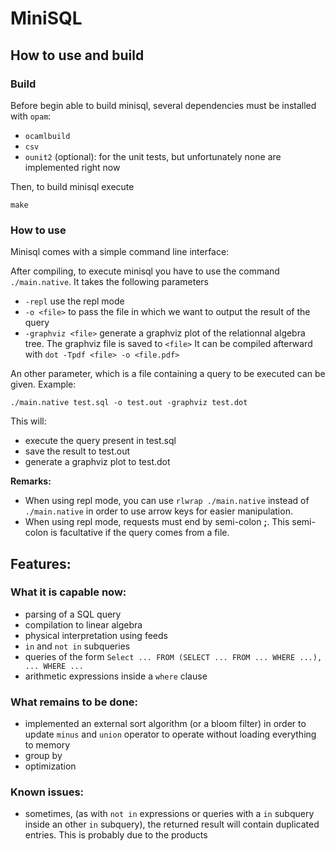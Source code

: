 # MiniSQL

## How to use and build

### Build

Before begin able to build minisql, several dependencies must be installed with `opam`:

- `ocamlbuild`
- `csv`
- `ounit2` (optional): for the unit tests, but unfortunately none are implemented right now

Then, to build minisql execute

```
make
```


### How to use

Minisql comes with a simple command line interface:

After compiling, to execute minisql you have to use the command `./main.native`.
It takes the following parameters

- `-repl` use the repl mode
- `-o <file>` to pass the file in which we want to output the result of the query
- `-graphviz <file>` generate a graphviz plot of the relationnal algebra tree. The graphviz file is saved to `<file>` It can be compiled afterward with `dot -Tpdf <file> -o <file.pdf>`

An other parameter, which is a file containing a query to be executed can be given. Example:

```
./main.native test.sql -o test.out -graphviz test.dot
```

This will:

- execute the query present in test.sql
- save the result to test.out
- generate a graphviz plot to test.dot

**Remarks:**

- When using repl mode, you can use `rlwrap ./main.native` instead of `./main.native` in order to use arrow keys for easier manipulation.
- When using repl mode, requests must end by semi-colon **;**. This semi-colon is facultative if the query comes from a file.


## Features:

### What it is capable now:

- parsing of a SQL query
- compilation to linear algebra
- physical interpretation using feeds
- `in` and `not in` subqueries
- queries of the form `Select ... FROM (SELECT ... FROM ... WHERE ...), ... WHERE ...`
- arithmetic expressions inside a `where` clause

### What remains to be done:

- implemented an external sort algorithm (or a bloom filter) in order to update `minus` and `union` operator to operate without loading everything to memory
- group by
- optimization

### Known issues:

- sometimes, (as with `not in` expressions or queries with a `in` subquery inside an other `in` subquery), the returned result will contain duplicated entries. This is probably due to the products
